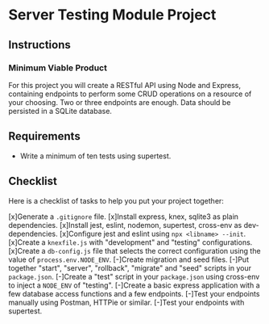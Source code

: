 # Server Testing Module Project

## Instructions

### Minimum Viable Product

For this project you will create a RESTful API using Node and Express, containing endpoints to perform some CRUD operations on a resource of your choosing. Two or three endpoints are enough. Data should be persisted in a SQLite database.

## Requirements

- Write a minimum of ten tests using supertest.

## Checklist

Here is a checklist of tasks to help you put your project together:

[x]Generate a `.gitignore` file.
[x]Install express, knex, sqlite3 as plain dependencies.
[x]Install jest, eslint, nodemon, supertest, cross-env as dev-dependencies.
[x]Configure jest and eslint using `npx <libname> --init`.
[x]Create a `knexfile.js` with "development" and "testing" configurations.
[x]Create a `db-config.js` file that selects the correct configuration using the value of `process.env.NODE_ENV`.
[-]Create migration and seed files.
[-]Put together "start", "server", "rollback", "migrate" and "seed" scripts in your `package.json`.
[-]Create a "test" script in your `package.json` using cross-env to inject a `NODE_ENV` of "testing".
[-]Create a basic express application with a few database access functions and a few endpoints.
[-]Test your endpoints manually using Postman, HTTPie or similar.
[-]Test your endpoints with supertest.
